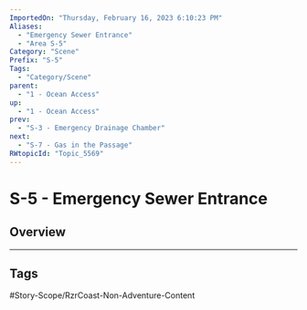 ```yaml
---
ImportedOn: "Thursday, February 16, 2023 6:10:23 PM"
Aliases:
  - "Emergency Sewer Entrance"
  - "Area S-5"
Category: "Scene"
Prefix: "S-5"
Tags:
  - "Category/Scene"
parent:
  - "1 - Ocean Access"
up:
  - "1 - Ocean Access"
prev:
  - "S-3 - Emergency Drainage Chamber"
next:
  - "S-7 - Gas in the Passage"
RWtopicId: "Topic_5569"
---
```

# S-5 - Emergency Sewer Entrance
## Overview

---
## Tags
#Story-Scope/RzrCoast-Non-Adventure-Content

